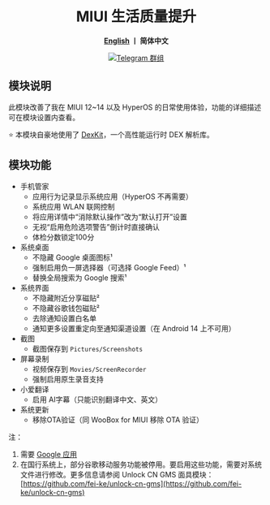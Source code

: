 <div align="center">
   <h1>MIUI 生活质量提升</h1>
   <p>
       <b><a href="https://github.com/Xposed-Modules-Repo/io.github.chsbuffer.miuihelper/blob/main/README_EN.md">English</a>  丨 简体中文</b>
   </p>
   <a href="https://t.me/miuiqol"><img alt="Telegram 群组" src="https://img.shields.io/badge/Join-Telegram-blue.svg?logo=telegram"></a>
</div>

## 模块说明

此模块改善了我在 MIUI 12~14 以及 HyperOS 的日常使用体验，功能的详细描述可在模块设置内查看。

⭐ 本模块自豪地使用了 [DexKit](https://luckypray.org/DexKit/zh-cn/)，一个高性能运行时 DEX 解析库。

## 模块功能
- 手机管家
  - 应用行为记录显示系统应用（HyperOS 不再需要）
  - 系统应用 WLAN 联网控制
  - 将应用详情中“消除默认操作”改为“默认打开”设置
  - 无视“启用危险选项警告”倒计时直接确认
  - 体检分数锁定100分
- 系统桌面
  - 不隐藏 Google 桌面图标¹
  - 强制启用负一屏选择器（可选择 Google Feed）¹
  - 替换全局搜索为 Google 搜索¹
- 系统界面
  - 不隐藏附近分享磁贴²
  - 不隐藏谷歌钱包磁贴²
  - 去除通知设置白名单
  - 通知更多设置重定向至通知渠道设置（在 Android 14 上不可用）
- 截图
  - 截图保存到 `Pictures/Screenshots`
- 屏幕录制
  - 视频保存到 `Movies/ScreenRecorder`
  - 强制启用原生录音支持
- 小爱翻译
  - 启用 AI字幕（只能识别翻译中文、英文）
- 系统更新
  - 移除OTA验证（同 WooBox for MIUI 移除 OTA 验证）

注：

1. 需要 [Google 应用](https://play.google.com/store/apps/details?id=com.google.android.googlequicksearchbox) 
2. 在国行系统上，部分谷歌移动服务功能被停用。要启用这些功能，需要对系统文件进行修改。更多信息请参阅 Unlock CN GMS 面具模块：[https://github.com/fei-ke/unlock-cn-gms](https://github.com/fei-ke/unlock-cn-gms)
